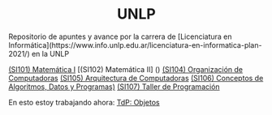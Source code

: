 <h1 align="center"> UNLP </h1>
Repositorio de apuntes y avance por la carrera de [Licenciatura en Informática](https://www.info.unlp.edu.ar/licenciatura-en-informatica-plan-2021/) en la UNLP

[(SI101) Matemática I](https://github.com/IAhmedHassan/UNLP/tree/master/1er%20Semestre/Matem%C3%A1tica%20I)
[(SI102) Matemática II] ()
[(SI104) Organización de Computadoras](https://github.com/IAhmedHassan/UNLP/tree/master/1er%20Semestre/Organizaci%C3%B3n%20de%20Computadoras)
[(SI105) Arquitectura de Computadoras](https://github.com/IAhmedHassan/UNLP/tree/master/2do%20Semestre/Arquitectura-de-Computadoras)
[(SI106) Conceptos de Algoritmos, Datos y Programas)](https://github.com/IAhmedHassan/UNLP/tree/master/1er%20Semestre/CADP)
[(SI107) Taller de Programación](https://www.info.unlp.edu.ar/wp-content/uploads/2024/03/Taller-de-Programacion-2024-Redictado.pdf)

En esto estoy trabajando ahora:
[TdP: Objetos](https://github.com/IAhmedHassan/UNLP/tree/master/2do%20Semestre/Taller-de-programacion/Objetos/Main/TP_ProyectoAlumnos/src)
